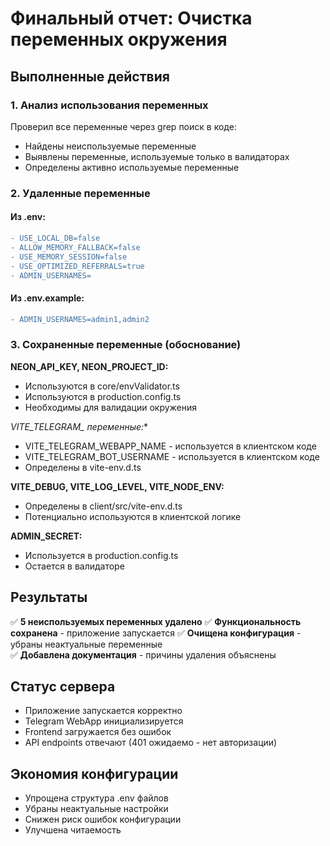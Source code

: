 # Финальный отчет: Очистка переменных окружения

## Выполненные действия

### 1. Анализ использования переменных
Проверил все переменные через grep поиск в коде:
- Найдены неиспользуемые переменные
- Выявлены переменные, используемые только в валидаторах
- Определены активно используемые переменные

### 2. Удаленные переменные

#### Из .env:
```diff
- USE_LOCAL_DB=false
- ALLOW_MEMORY_FALLBACK=false
- USE_MEMORY_SESSION=false
- USE_OPTIMIZED_REFERRALS=true
- ADMIN_USERNAMES=
```

#### Из .env.example:
```diff
- ADMIN_USERNAMES=admin1,admin2
```

### 3. Сохраненные переменные (обоснование)

**NEON_API_KEY, NEON_PROJECT_ID:**
- Используются в core/envValidator.ts
- Используются в production.config.ts
- Необходимы для валидации окружения

**VITE_TELEGRAM_* переменные:**
- VITE_TELEGRAM_WEBAPP_NAME - используется в клиентском коде
- VITE_TELEGRAM_BOT_USERNAME - используется в клиентском коде
- Определены в vite-env.d.ts

**VITE_DEBUG, VITE_LOG_LEVEL, VITE_NODE_ENV:**
- Определены в client/src/vite-env.d.ts
- Потенциально используются в клиентской логике

**ADMIN_SECRET:**
- Используется в production.config.ts
- Остается в валидаторе

## Результаты

✅ **5 неиспользуемых переменных удалено**
✅ **Функциональность сохранена** - приложение запускается
✅ **Очищена конфигурация** - убраны неактуальные переменные  
✅ **Добавлена документация** - причины удаления объяснены

## Статус сервера
- Приложение запускается корректно
- Telegram WebApp инициализируется
- Frontend загружается без ошибок
- API endpoints отвечают (401 ожидаемо - нет авторизации)

## Экономия конфигурации
- Упрощена структура .env файлов
- Убраны неактуальные настройки
- Снижен риск ошибок конфигурации
- Улучшена читаемость